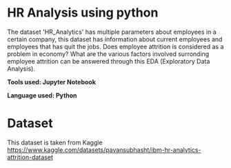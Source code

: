 # HR Analysis using python

The dataset 'HR_Analytics' has multiple parameters about employees in a certain company, this dataset has information about current employees and employees that has quit the jobs. Does employee attrition is considered as a problem in economy? What are the various factors involved surronding employee attrition can be
answered through this EDA (Exploratory Data Analysis).

**Tools used: Jupyter Notebook**
 
**Language used: Python**
 
# Dataset 

This dataset is taken from Kaggle
https://www.kaggle.com/datasets/pavansubhasht/ibm-hr-analytics-attrition-dataset


